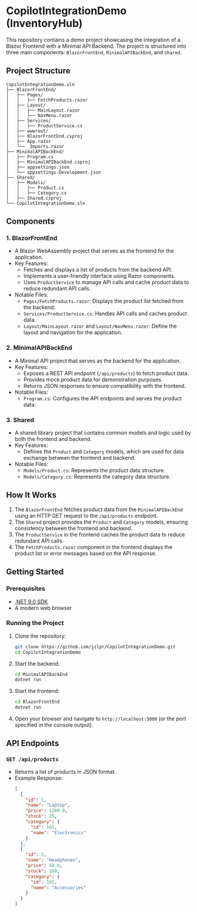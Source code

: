 # CopilotIntegrationDemo (InventoryHub)

This repository contains a demo project showcasing the integration of a Blazor Frontend with a Minimal API Backend. The project is structured into three main components: `BlazorFrontEnd`, `MinimalAPIBackEnd`, and `Shared`.

## Project Structure

```plaintext
CopilotIntegrationDemo.sln
├── BlazorFrontEnd/
│   ├── Pages/
│   │   ├── FetchProducts.razor
│   ├── Layout/
│   │   ├── MainLayout.razor
│   │   ├── NavMenu.razor
│   ├── Services/
│   │   ├── ProductService.cs
│   ├── wwwroot/
│   ├── BlazorFrontEnd.csproj
│   ├── App.razor
│   └── _Imports.razor
├── MinimalAPIBackEnd/
│   ├── Program.cs
│   ├── MinimalAPIBackEnd.csproj
│   ├── appsettings.json
│   └── appsettings.Development.json
├── Shared/
│   ├── Models/
│   │   ├── Product.cs
│   │   ├── Category.cs
│   ├── Shared.csproj
└── CopilotIntegrationDemo.sln
```

## Components

### 1. **BlazorFrontEnd**

- A Blazor WebAssembly project that serves as the frontend for the application.
- Key Features:
  - Fetches and displays a list of products from the backend API.
  - Implements a user-friendly interface using Razor components.
  - Uses `ProductService` to manage API calls and cache product data to reduce redundant API calls.
- Notable Files:
  - `Pages/FetchProducts.razor`: Displays the product list fetched from the backend.
  - `Services/ProductService.cs`: Handles API calls and caches product data.
  - `Layout/MainLayout.razor` and `Layout/NavMenu.razor`: Define the layout and navigation for the application.

### 2. **MinimalAPIBackEnd**

- A Minimal API project that serves as the backend for the application.
- Key Features:
  - Exposes a REST API endpoint (`/api/products`) to fetch product data.
  - Provides mock product data for demonstration purposes.
  - Returns JSON responses to ensure compatibility with the frontend.
- Notable Files:
  - `Program.cs`: Configures the API endpoints and serves the product data.

### 3. **Shared**

- A shared library project that contains common models and logic used by both the frontend and backend.
- Key Features:
  - Defines the `Product` and `Category` models, which are used for data exchange between the frontend and backend.
- Notable Files:
  - `Models/Product.cs`: Represents the product data structure.
  - `Models/Category.cs`: Represents the category data structure.

## How It Works

1. The `BlazorFrontEnd` fetches product data from the `MinimalAPIBackEnd` using an HTTP GET request to the `/api/products` endpoint.
2. The `Shared` project provides the `Product` and `Category` models, ensuring consistency between the frontend and backend.
3. The `ProductService` in the frontend caches the product data to reduce redundant API calls.
4. The `FetchProducts.razor` component in the frontend displays the product list or error messages based on the API response.

## Getting Started

### Prerequisites

- [.NET 9.0 SDK](https://dotnet.microsoft.com/download/dotnet/9.0)
- A modern web browser

### Running the Project

1. Clone the repository:

   ```bash
   git clone https://github.com/jzlpr/CopilotIntegrationDemo.git
   cd CopilotIntegrationDemo
   ```

2. Start the backend:

   ```bash
   cd MinimalAPIBackEnd
   dotnet run
   ```

3. Start the frontend:

   ```bash
   cd BlazorFrontEnd
   dotnet run
   ```

4. Open your browser and navigate to `http://localhost:5000` (or the port specified in the console output).

## API Endpoints

### `GET /api/products`

- Returns a list of products in JSON format.
- Example Response:
  ```json
  [
    {
      "id": 1,
      "name": "Laptop",
      "price": 1200.0,
      "stock": 25,
      "category": {
        "id": 101,
        "name": "Electronics"
      }
    },
    {
      "id": 2,
      "name": "Headphones",
      "price": 50.0,
      "stock": 100,
      "category": {
        "id": 102,
        "name": "Accessories"
      }
    }
  ]
  ```

